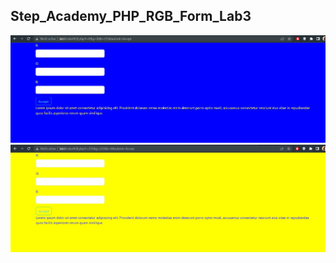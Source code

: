 ## Step_Academy_PHP_RGB_Form_Lab3
![2](https://github.com/SvitLanaSvit/Step_Academy_PHP_RGB_Form_Lab3/blob/main/pictures/2.jpg)
![1](https://github.com/SvitLanaSvit/Step_Academy_PHP_RGB_Form_Lab3/blob/main/pictures/1.jpg)
